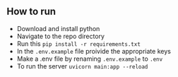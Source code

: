 ## How to run
* Download and install python
* Navigate to the repo directory
* Run this `pip install -r requirements.txt`
* In the `.env.example` file proivide the appropriate keys
* Make a .env file by renaming `.env.example` to `.env`
* To run the server `uvicorn main:app --reload`
  
